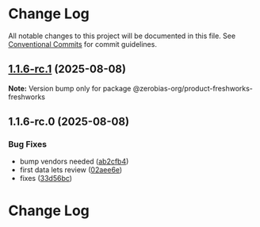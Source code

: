 # Change Log

All notable changes to this project will be documented in this file.
See [Conventional Commits](https://conventionalcommits.org) for commit guidelines.

## [1.1.6-rc.1](https://github.com/zerobias-org/product/compare/@zerobias-org/product-freshworks-freshworks@1.1.6-rc.0...@zerobias-org/product-freshworks-freshworks@1.1.6-rc.1) (2025-08-08)

**Note:** Version bump only for package @zerobias-org/product-freshworks-freshworks





## 1.1.6-rc.0 (2025-08-08)


### Bug Fixes

* bump vendors needed ([ab2cfb4](https://github.com/zerobias-org/product/commit/ab2cfb4a9cf2e3008e08b068f98011fec096c932))
* first data lets review ([02aee6e](https://github.com/zerobias-org/product/commit/02aee6e8c4f11675de7c63a00f4c8254a67a4dd7))
* fixes ([33d56bc](https://github.com/zerobias-org/product/commit/33d56bcaedf3fa5e3939a33c0fb57eda53539d05))





# Change Log

